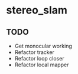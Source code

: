 # stereo_slam


## TODO
- Get monocular working
- Refactor tracker
- Refactor loop closer
- Refactor local mapper